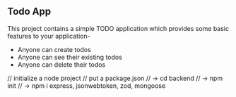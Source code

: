 ## Todo App
This project contains a simple TODO application which provides some basic features to your application-
- Anyone can create todos
- Anyone can see their existing todos
- Anyone can delete their todos

// initialize a node project
// put a package.json
// -> cd backend
// -> npm init
// -> npm i express, jsonwebtoken, zod, mongoose
